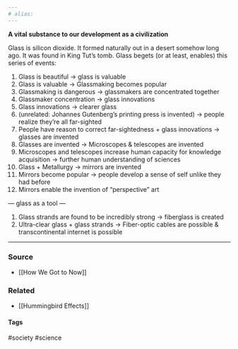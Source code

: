 ```yaml
---
# alias:
---
```

**A vital substance to our development as a civilization**

Glass is silicon dioxide. It formed naturally out in a desert somehow long ago. It was found in King Tut’s tomb. Glass begets (or at least, enables) this series of events:

1. Glass is beautiful → glass is valuable
2. Glass is valuable → Glassmaking becomes popular
3. Glassmaking is dangerous → glassmakers are concentrated together
4. Glassmaker concentration → glass innovations
5. Glass innovations → clearer glass
6. (unrelated: Johannes Gutenberg’s printing press is invented) → people realize they’re all far-sighted
7. People have reason to correct far-sightedness + glass innovations → glasses are invented
8. Glasses are invented → Microscopes & telescopes are invented
9. Microscopes and telescopes increase human capacity for knowledge acquisition → further human understanding of sciences
10. Glass + Metallurgy → mirrors are invented
11. Mirrors become popular → people develop a sense of self unlike they had before
12. Mirrors enable the invention of “perspective” art

— glass as a tool —

1. Glass strands are found to be incredibly strong → fiberglass is created
2. Ultra-clear glass + glass strands → Fiber-optic cables are possible & transcontinental internet is possible

---
### Source
- [[How We Got to Now]]

### Related
- [[Hummingbird Effects]]

#### Tags
#society #science 